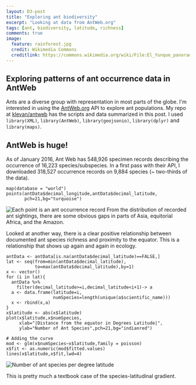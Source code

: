 ```yaml
---
layout: D3-post
title: "Exploring ant biodiversity"
excerpt: "Looking at data from AntWeb.org"
tags: [ant, biodiversity, latitude, richness]
comments: true
image:
  feature: rainforest.jpg
  credit: Wikimedia Commons
  creditlink: https://commons.wikimedia.org/wiki/File:El_Yunque_panorama.jpg
---
```


## Exploring patterns of ant occurrence data in AntWeb
Ants are a diverse group with representation in most parts of the globe. I'm interested in using the [AntWeb.org](http://www.antweb.org) API to explore ant populations. My repo at [klevan/antweb](//github.com/klevan/antweb) has the scripts and data summarized in this post. I used `library(XML)`, `library(AntWeb)`, `library(geojsonio)`, `library(dplyr)` and `library(maps)`.

## AntWeb is huge!
As of January 2016, Ant Web has 548,926 specimen records describing the occurrence of 16,223 species/subspecies. In a first pass with their API, I downloaded 318,527 occurrence records on 9,884 species (~ two-thirds of the data).

    map(database = "world")
    points(antData$decimal_longitude,antData$decimal_latitude,
           pch=21,bg="turquoise")

![Each point is an ant occurrence record](//klevan.github.io/images/rfigs/antwebMap1.png)
From the distribution of recorded ant sightings, there are some obvious gaps in parts of Asia, equitorial Africa, and the Amazon.

<center></center>

Looked at another way, there is a clear positive relationship between documented ant species richness and proximity to the equator. This is a relationship that shows up again and again in ecology.

    antData <- antData[is.na(antData$decimal_latitude)==FALSE,]
    lat <- seq(from=min(antData$decimal_latitude),
               to=max(antData$decimal_latitude),by=1) 
    x <- vector()
    for (i in lat){
      antData %>% 
        filter(decimal_latitude>=i,decimal_latitude<i+1)-> a
      a <- data.frame(latitude=i,
                      numSpecies=length(unique(a$scientific_name)))
      x <- rbind(x,a)
    }
    x$latitude <- abs(x$latitude)
    plot(x$latitude,x$numSpecies,
         xlab="|Distance from the equator in Degrees Latitude|",
         ylab="Number of Ant Species",pch=21,bg="indianred")
         
    # Adding the curve
    mod <- glm(x$numSpecies~x$latitude,family = poisson)
    x$fit <- as.numeric(mod$fitted.values)
    lines(x$latitude,x$fit,lwd=4)

![Number of ant species per degree latitude](//klevan.github.io/images/rfigs/antwebLatGraph.png)

This is pretty much a textbook case of the species-latitudinal gradient. 

<script>

var width = 500,
    height = 500;

var projection = d3.geo.stereographic()
    .scale(123)
    .translate([width / 2, height / 2])
    .rotate([-20, 0])
    .clipAngle(180 - 1e-4)
    .clipExtent([[0, 0], [width, height]])
    .precision(.1);

var path = d3.geo.path()
    .projection(projection);

var graticule = d3.geo.graticule();

var svg = d3.select("center").append("svg")
    .attr("width", width)
    .attr("height", height);

svg.append("path")
    .datum(graticule)
    .attr("class", "graticule")
    .attr("d", path);

d3.json("//klevan.github.io/d3scripts/world-50m.json", function(error, world) {
  if (error) throw error;

  svg.insert("path", ".graticule")
      .datum(topojson.feature(world, world.objects.land))
      .attr("class", "land")
      .attr("d", path);

  svg.insert("path", ".graticule")
      .datum(topojson.mesh(world, world.objects.countries, function(a, b) { return a !== b; }))
      .attr("class", "boundary")
      .attr("d", path);
});

d3.select(self.frameElement).style("height", height + "px");

</script>
